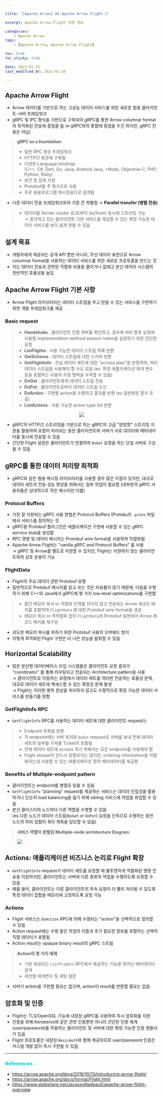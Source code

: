 ```yaml
---

title: "[Apache Arrow] 05.Apache Arrow Flight-1" 

excerpt: Apache Arrow Flight 관련 정보  

categories: 
    - Apache Arrow
tags:
    - [Apache Arrow, Apache Arrow Flight]

toc: true
toc_sticky: true

date: 2022-01-25
last_modified_At: 2022-01-26

---
```


## Apache Arrow Flight 
- Arrow 데이터를 기반으로 하는 고성능 데이터 서비스를 위한 새로운 범용 클라이언트-서버 프레임워크 
- gRPC 및 IPC 형식을 기반으로 구축되어 gRPC를 통한 Arrow columnar format의 최적화된 전송에 중점을 둠 (※ gRPC와의 통합에 중점을 두긴 하지만, gRPC 전용은 아님)

> **gRPC as a foundation**
> - 일반 RPC 생성 프레임워크 
> - HTTP/2 표준에 구축됨 
> - 다양한 Language bindings        
>   (C++, C#, Dart, Go, Java, Android Java, >Node, Objective-C, PHP, Python, Ruby)
> - 보안 및 압축 지원 
> - Protobuf를 주 형식으로 사용 
> - 주로 응용프로그램 메시징용으로 설계됨 

- 다른 데이터 전송 프레임워크와의 가장 큰 차별점 → **Parallel transfer (병렬 전송)**

> - 데이터를 Server cluster 로/로부터 (to/from) 동시에 스트리밍 가능      
>    → 증가하고 있는 클라이언트 기반 서비스를 제공할 수 있는 확장 가능한 데이터 서비스를 보다 쉽게 만들 수 있음 


## 설계 목표 
- 개발자에게 제공되는 공개 API 뿐만 아니라, 무선 데이터 표현으로 Arrow columnar format을 사용하는 데이터 서비스를 위한 새로운 프로토콜을 만드는 것 
- 이는 데이터 전송과 관련된 직렬화 비용을 줄이거나 없애고 분산 데이터 시스템의 전반적인 효율성을 높임 



## Apache Arrow Flight 기본 사항 
- Arrow Flight 라이브러리는 데이터 스트림을 주고 받을 수 있는 서비스를 구현하기 위한 개발 프레임워크를 제공 

### Basic request 

> - **Handshake** : 클라이언트 인증 여부를 확인하고, 경우에 따라 향후 요청에 사용할 implementation-defined session token을 설정하기 위한 간단한 요청 
> - **ListFlights** : 사용 가능한 데이터 스트림 목록 반환 
> - **GetSchema** : 데이터 스트림에 대한 스키마 반환 
> - **GetFlightInfo** : 관심 데이터 세트에 대한 "access plan"을 반환하며, 여러 데이터 스트림을 사용해야 할 수도 있음 (ex. 특정 애플리케이션 매개 변수 등을 포함하는 사용자 지정 명력을 수락할 수 있음)
> - **DoGet** : 클라이언트에게 데이터 스트림 전송 
> - **DoPut** : 클라이언트로부터 데이터 스트림 수신 
> - **DoAction** : 구현별 action을 수행하고 결과를 반환 (ex.일반화된 함수 호출)
> - **ListActions** : 사용 가능한 action type list 반환
<p align="center"><img src="/assets/img/Flight_1.png"></p>

- gRPC의 HTTP/2 스트리밍을 기반으로 하는 gRPC의 고급 "양방향" 스트리밍 지원을 활용하여 요청이 처리되는 동안 클라이언트와 서버가 서로 데이터와 메타데이터를 동시에 전송할 수 있음 
- 간단한 Flight 설정은 클라이언트가 연결하여 `DoGet` 요청을 하는 단일 서버로 구성될 수 있음 



## gRPC를 통한 데이터 처리량 최적화 
- gRPC와 같은 범용 메시징 라이브러리를 사용할 경우 많은 이점이 있지만, 대규모 데이터 세트의 전송 성능 향상을 위해서는 일부 작업이 필요함 (대부분의 gRPC 사용자들은 상대적으로 작은 메시지만 다룸)

### Protocol Buffers 
- 가장 잘 지원되는 gRPC 사용 방법은 Protocol Buffers (Protobuf) `.proto` 파일에서 서비스를 정의하는  것 
- gRPC용 Protobuf 플러그인은 애플리케이션 구현에 사용할 수 있는 gRPC service stub을 생성함 
- RPC 명령 및 데이터 메시지는 Protobuf wire format을 사용하여 직렬화됨 
- Apache Arrow Flight는 "vanilla gRPC and Protocol Buffers" 를 사용      
  → gRPC 및 Arrow를 별도로 지원할 수 있지만, Flight는 지원하지 않는 클라이언트와의 상호 운용이 가능 

### FlightData 
- Flight의 주요 데이터 관련 Protobuf 유형 
- 일반적으로 Protobuf 메시지를 읽고 쓰는 것은 자유롭지 않기 때문에, 다음을 수행하기 위해 C++와 Java에서 gRPC에 몇 가지 low-level optimizations를 구현함 

> - 중간 메모리 복사 or 직렬화 단계를 처지지 않고 전송되는 Arrow 레코드 배치를 포함하여 `FlightData` 에 대한 Protobuf wire format을 생성 
>- 메모리 복사 or 역직렬화 없이 `FlightData`의 Protobuf 표현에서 Arrow 레코드 배치를 재구성 
> 
- 과도한 메모리 복사를 피하기 위한 Protobuf 사용의 오버헤드 방지              
- 이렇게 최적화된 Flight 구현은 더 나은 성능을 발휘할 수 있음 



## Horizontal Scalability 
- 많은 분산형 데이터베이스 타입 시스템들은 클라이언트 요청 결과가 “coordinator” 를 통해 라우팅되고 전송되는 Architecture pattern을 사용        
  → 클라이언트로 이동하는 과정에서 데이터 세트를 여러번 전송하는 효율성 문제, 대규모 데이터 세트에 액세스할 수 있는 확장성 문제 발생         
  → Flight는 이러한 병목 현상을 처리하지 않고도 수평적으로 확장 가능한 데이터 서비스를 만들기를 원함 

### GetFlightInfo RPC 
- `GetFlightInfo` RPC를 사용하는 데이터 세트에 대한 클라이언트 request는 

> - Endpoint 목록을 반환
> - 각 endpoint에는 서버 위치와 `DoGet` request로 서버를 보내 전체 데이터 세트의 일부를 가져올 Ticket이 포함됨 
> - 전체 데이터 세트에 access 하기 위해서는 모든 endpoint를 사용해야 함 
> - Flight stream이 반드시 정렬되지는 않지만, ordering information을 직렬화하는데 사용할 수 있는 애플리케이션 정의 메타데이터를 제공함 

### Benefits of Multiple-endpoint pattern 
- 클라이언트는 endpoint를 병렬로 읽을 수 있음 
- `GetFlightInfo` "planning" request를 제공하는 서비스는 데이터 인접성을 활용하거나 단순히 load balancing을 돕기 위해 sibling 서비스에 작업을 위임할 수 있음 
- 분산 클러스터의 노드마다 다른 역할을 수행할 수 있음            
  (ex.다른 노드가 데이터 스트림(`DoGet` or `DoPut`) 요청을 단독으로 수행하는 동안 노드의 하위 집합이 쿼리 계획을 담당할 수 있음)

> **서비스 역할이 분할된 Multiple-node architecture Diagram**
>
> <p align="left"><img src="/assets/img/MultipleNodeArchitecture.png"></p>



## Actions: 애플리케이션 비즈니스 논리로 Flight 확장 
- `GetFlightInfo` request가 데이터 세트를 요청할 때 불투명하게 직렬화된 명령 전송을 지원하지만, 클라이언트는 서버에 다른 종류의 작업을 수행하도록 요청할 수 있음 
- 예를 들어, 클라이언트는 다른 클라이언트의 후속 요청이 더 빨리 처리될 수 있도록 특정 데이터 집합을 메모리에 고정하도록 요청 가능 

### Actions 
- Flight 서비스는 `DoAction` RPC에 의해 수행되는 "action"을 선택적으로 정의할 수 있음 
- Action request에는 수행 중인 작업의 이름과 추가 필요한 정보를 포함하는 선택적 직렬 데이터가 포함됨 
- Action result는 opaque binary result의 gRPC 스트림 

> **Action의 몇 가지 예제** 
> - 기본 제공되는 `ListFlights` RPC에서 제공하는 기능을 벗어난 메타데이터 검색 
> - 세션별 매개변수 및 세팅 설정 

- 서버가 action을 구현할 필요는 없으며, action이 result를 반환할 필요는 없음 



## 암호화 및 인증 
- Flight는 TLS/OpenSSL 기능에 내장된 gRPC를 사용하여 즉시 암호화를 지원 
- 인증을 위해 Keroberos와 같은 관련 인증뿐만 아니라 간단한 인증 체계 (user/password)를 허용하는 클라이언트 및 서버에 대한 확장 가능한 인증 핸들러가 있음 
- Flight 프로토콜은 내장된 `BasicAuth`와 함께 제공되므로 user/password 인증은 커스텀 개발 없이 즉시 구현될 수 있음 


***

### <span style="color:#00CCCC">References</span>
- <https://arrow.apache.org/blog/2019/10/13/introducing-arrow-flight/>
- <https://arrow.apache.org/docs/format/Flight.html>
- <https://www.slideshare.net/JacquesNadeau5/apache-arrow-flight-overview>